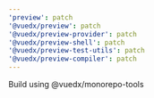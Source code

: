 ```yaml
---
'preview': patch
'@vuedx/preview': patch
'@vuedx/preview-provider': patch
'@vuedx/preview-shell': patch
'@vuedx/preview-test-utils': patch
'@vuedx/preview-compiler': patch
---
```


Build using @vuedx/monorepo-tools
